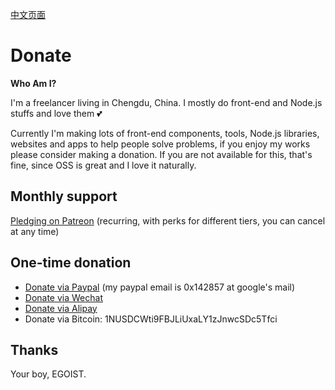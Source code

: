 [中文页面](/README-zh.md)

# Donate

**Who Am I?**

I'm a freelancer living in Chengdu, China. I mostly do front-end and Node.js stuffs and love them 💕

Currently I'm making lots of front-end components, tools, Node.js libraries, websites and apps to help people solve problems, if you enjoy my works please consider making a donation. If you are not available for this, that's fine, since OSS is great and I love it naturally.

## Monthly support

[Pledging on Patreon](https://www.patreon.com/egoist) (recurring, with perks for different tiers, you can cancel at any time)

## One-time donation

- [Donate via Paypal](https://www.paypal.me/egoistian) (my paypal email is 0x142857 at google's mail)
- [Donate via Wechat](http://ww4.sinaimg.cn/large/a15b4afegw1f72ib6rj67j20u00tvgnj.jpg)
- [Donate via Alipay](https://i.loli.net/2017/09/04/59ace6025d653.jpg)
- Donate via Bitcoin: 1NUSDCWti9FBJLiUxaLY1zJnwcSDc5Tfci

## Thanks

Your boy, EGOIST.
